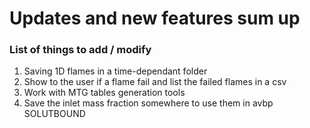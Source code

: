 # Updates and new features sum up 



### List of things to add / modify

1. Saving 1D flames in a time-dependant folder 
1. Show to the user if a flame fail and list the failed flames in a csv
1. Work with MTG tables generation tools
1. Save the inlet mass fraction somewhere to use them in avbp SOLUTBOUND


